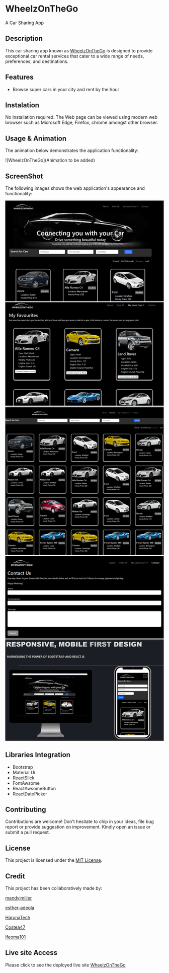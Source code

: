 # WheelzOnTheGo
A Car Sharing App

## Description 

This car sharing app known as [WheelzOnTheGo](https://wheelzonthego.netlify.app/) is designed to provide exceptional car rental services that cater to a wide range of needs, preferences, and destinations.

      
##  Features

- Browse super cars in your city and rent by the hour 

## Instalation 

No installation required. The Web page can be viewed using modern web browser such as Microsoft Edge, Firefox, chrome amongst other browser.


## Usage &  Animation 

The animation below demonstrates the application functionality:

![WheelzOnTheGo](Animation to be added)

## ScreenShot

The following images shows the web application's appearance and functionality:

![Homepage](./src/assets/images/homePage.png)
![FavouriteCars](./src/assets/images/favoritesCars.png)
![ViewAllCars](./src/assets/images/viewAllCars.png)
![ContactUS](./src/assets/images/contactUS.png)
![MobileDesignExample](./src/assets/images/mobileDesign.png)


## Libraries Integration 

- Bootstrap
- Material Ui
- ReactSlick
- FontAwsome
- ReactAwsomeButton
- ReactDatePicker


## Contributing 

Contributions are welcome! Don't hesitate to chip in your ideas, file bug report or provide suggestion on improvement. Kindly open an issue or submit a pull request. 

## License

This project is licensed under the [MIT License](LICENSE).

## Credit 

This project has been collaboratively made by:

[mandyjmiller](https://github.com/mandyjmiller)

[esther-adeola](https://github.com/esther-adeola)

[HarunaTech](https://github.com/HarunaTech)

[Costea47](https://github.com/Costea47)

[Ifeoma101](https://github.com/ifeoma101)


## Live site Access

Please click to see the deployed live site [WheelzOnTheGo](https://wheelzonthego.netlify.app/)
